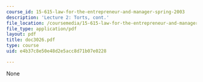 ```yaml
---
course_id: 15-615-law-for-the-entrepreneur-and-manager-spring-2003
description: 'Lecture 2: Torts, cont.'
file_location: /coursemedia/15-615-law-for-the-entrepreneur-and-manager-spring-2003/e4b37c8e50e48d2e5acc8d71b07e0228_doc3026.pdf
file_type: application/pdf
layout: pdf
title: doc3026.pdf
type: course
uid: e4b37c8e50e48d2e5acc8d71b07e0228

---
```

None